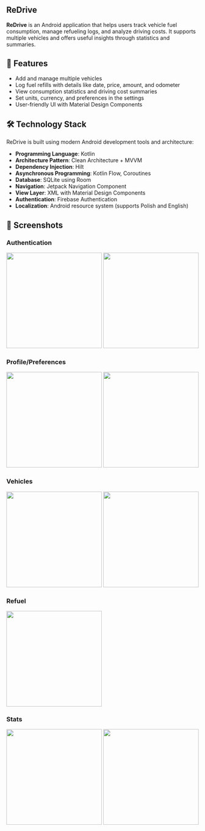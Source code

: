 ## ReDrive
**ReDrive** is an Android application that helps users track vehicle fuel consumption, manage refueling logs, and analyze driving costs. It supports multiple vehicles and offers useful insights through statistics and summaries.

## 🚗 Features

- Add and manage multiple vehicles
- Log fuel refills with details like date, price, amount, and odometer
- View consumption statistics and driving cost summaries
- Set units, currency, and preferences in the settings
- User-friendly UI with Material Design Components

## 🛠️ Technology Stack

ReDrive is built using modern Android development tools and architecture:

- **Programming Language**: Kotlin
- **Architecture Pattern**: Clean Architecture + MVVM
- **Dependency Injection**: Hilt
- **Asynchronous Programming**: Kotlin Flow, Coroutines
- **Database**: SQLite using Room
- **Navigation**: Jetpack Navigation Component
- **View Layer**: XML with Material Design Components
- **Authentication**: Firebase Authentication
- **Localization**: Android resource system (supports Polish and English)

## 📸 Screenshots

###  Authentication
<img src=https://github.com/user-attachments/assets/2a1a5015-3b8b-40fc-a04e-04f17070333b width="250"/>
<img src=https://github.com/user-attachments/assets/7f050b56-fcf6-460b-992c-6b7b4c439b6a width="250"/>

###  Profile/Preferences
<img src=https://github.com/user-attachments/assets/85d60fb9-5f2a-4366-86db-539e485340da width="250"/>
<img src=https://github.com/user-attachments/assets/0cc21366-5d15-4186-a2da-1230bdccfb0a width="250"/>

### Vehicles
<img src=https://github.com/user-attachments/assets/74f17fa8-891d-4b3d-b2dd-950187cb7273 width="250"/>
<img src=https://github.com/user-attachments/assets/32ac0e80-dcea-4b59-8ff1-4998c715a10a width="250"/>

### Refuel
<img src=https://github.com/user-attachments/assets/c5573bdf-602d-4917-8083-b37ae34c4bb0 width="250"/>


### Stats
<img src=https://github.com/user-attachments/assets/a85a1511-1462-48c7-803f-666128534fac width="250"/>
<img src=https://github.com/user-attachments/assets/145c7b84-4898-4466-8921-6b79383d82ec width="250"/>








